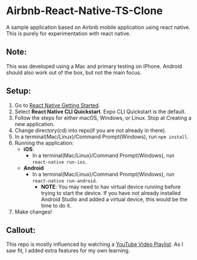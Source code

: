 # Airbnb-React-Native-TS-Clone

A sample application based on Airbnb mobile application using react native.  This is purely for experimentation with react native. 

## Note:
This was developed using a Mac and primary testing on iPhone.  Android should also work out of the box, but not the main focus.

## Setup:

1. Go to [React Native Getting Started](https://facebook.github.io/react-native/docs/getting-started).
2. Select **React Native CLI Quickstart**.  Expo CLI Quickstart is the default.
3. Follow the steps for either macOS, Windows, or Linux.  Stop at Creating a new application.
4. Change directory(cd)  into repo(if you are not already in there).
5. In a terminal(Mac/Linux)/Command Prompt(Windows), run `npm install`.
6. Running the application:
    * **iOS**:
        * In a terminal(Mac/Linux)/Command Prompt(Windows), run `react-native run-ios`. 
    * **Android**
        * In a terminal(Mac/Linux)/Command Prompt(Windows), run `react-native run-android`.  
            * **NOTE**: You may need to hav virtual device running before trying to start the device.  If you have not already installed Android Studio and added a virtual device, this would be the time to do it.  
7. Make changes!

## Callout:
This repo is mostly influenced by watching a [YouTube Video Playlist](https://www.youtube.com/watch?v=78Mr7gN6mE4&list=PLOg2mrFoc1TuKfcp4Ll-h2AFzSmujppnZ).  As I saw fit, I added extra features for my own learning. 
